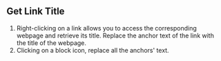 ## Get Link Title

1. Right-clicking on a link allows you to access the corresponding webpage and retrieve its title. Replace the anchor text of the link with the title of the webpage.
2. Clicking on a block icon, replace all the anchors' text.

